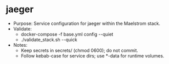 # jaeger

- Purpose: Service configuration for jaeger within the Maelstrom stack.
- Validate:
  - docker-compose -f base.yml config --quiet
  - ./validate_stack.sh --quick
- Notes:
  - Keep secrets in secrets/ (chmod 0600); do not commit.
  - Follow kebab-case for service dirs; use *-data for runtime volumes.
